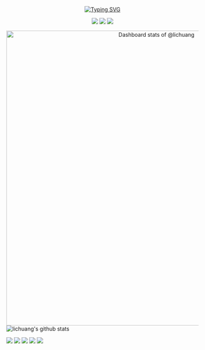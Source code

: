 <div align="center">

[![Typing SVG](https://readme-typing-svg.demolab.com/?font=Lobster&size=36&pause=1000&center=true&vCenter=true&random=true&width=435&lines=Hello%2C+I%27m+lichuang)](https://git.io/typing-svg)

[![](https://img.shields.io/badge/telegram-D14836?color=2CA5E0&style=for-the-badge&logo=telegram&logoColor=white)](https://t.me/codedump_notes)
[![](https://img.shields.io/badge/twitter-%231DA1F2.svg?&style=for-the-badge&logo=twitter&logoColor=white)](https://twitter.com/lichuang)
[![](https://img.shields.io/badge/Blog-%23FFA500.svg?&style=for-the-badge&logo=rss&logoColor=white)](https://www.codedump.info/)

</div>

<!-- Copy-paste in your Readme.md file -->


<a href="https://next.ossinsight.io/widgets/official/compose-user-dashboard-stats?user_id=1998569" target="_blank" style="display: block" align="center">
  <picture>
    <source media="(prefers-color-scheme: dark)" srcset="https://next.ossinsight.io/widgets/official/compose-user-dashboard-stats/thumbnail.png?user_id=1998569&image_size=auto&color_scheme=dark" width="771" height="auto">
    <img alt="Dashboard stats of @lichuang" src="https://next.ossinsight.io/widgets/official/compose-user-dashboard-stats/thumbnail.png?user_id=1998569&image_size=auto&color_scheme=light" width="771" height="auto">
  </picture>
</a>


<!-- Made with [OSS Insight](https://ossinsight.io/) -->

<img src="https://github-readme-stats.vercel.app/api?username=lichuang&show_icons=true" alt="lichuang's github stats"/>
<!--
<img src="https://github-readme-stats.vercel.app/api/top-langs/?username=lichuang&layout=compact&langs_count=10&exclude_repo=bustub,huili.github.io,lichuang.github.io,bolt-1.3.0-codedump,etcd-3.5.0-codedump,etcd-3.1.10-codedump,postgresql-codedump,linux-kernel-4.15-codedump" alt="lichuang's github stats"/>
-->

![](https://github-profile-summary-cards.vercel.app/api/cards/profile-details?username=lichuang&theme=github)
![](https://github-profile-summary-cards.vercel.app/api/cards/repos-per-language?username=lichuang&theme=github)
![](https://github-profile-summary-cards.vercel.app/api/cards/most-commit-language?username=lichuang&theme=github)
![](https://github-profile-summary-cards.vercel.app/api/cards/stats?username=lichuang&theme=github)
![](https://github-profile-summary-cards.vercel.app/api/cards/productive-time?username=lichuang&theme=github)
